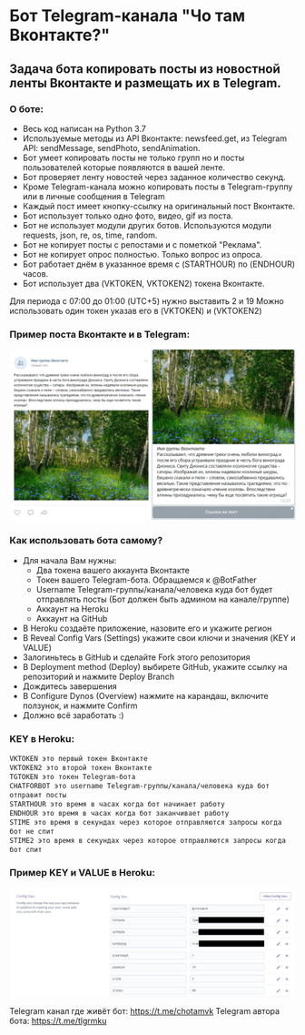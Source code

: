 # Бот Telegram-канала "Чо там Вконтакте?"

## Задача бота копировать посты из новостной ленты Вконтакте и размещать их в Telegram.

### О боте:
 - Весь код написан на Python 3.7
 - Используемые методы из API Вконтакте: newsfeed.get, из Telegram API: sendMessage, sendPhoto, sendAnimation.
 - Бот умеет копировать посты не только групп но и посты пользователей которые появляются в вашей ленте.
 - Бот проверяет ленту новостей через заданное количество секунд.
 - Кроме Telegram-канала можно копировать посты в Telegram-группу или в личные сообщения в Telegram
 - Каждый пост имеет кнопку-ссылку на оригинальный пост Вконтакте.
 - Бот использует только одно фото, видео, gif из поста.
 - Бот не использует модули других ботов. Используются модули requests, json, re, os, time, random.
 - Бот не копирует посты с репостами и с пометкой "Реклама".
 - Бот не копирует опрос полностью. Только вопрос из опроса.
 - Бот работает днём в указанное время с (STARTHOUR) по (ENDHOUR) часов.
 - Бот использует два (VKTOKEN, VKTOKEN2) токена Вконтакте.

Для периода с 07:00 до 01:00 (UTC+5) нужно выставить 2 и 19
Можно использовать один токен указав его в (VKTOKEN) и (VKTOKEN2)

### Пример поста Вконтакте и в Telegram:
![Пример поста Вконтакте и в Telegram](https://github.com/tlgrmku/chotamvk/raw/master/Image.PNG)

### Как использовать бота самому?
 - Для начала Вам нужны:
	- Два токена вашего аккаунта Вконтакте
	- Токен вашего Telegram-бота. Обращаемся к @BotFather
	- Username Telegram-группы/канала/человека куда бот будет отправлять посты (Бот должен быть админом на канале/группе)
	- Аккаунт на Heroku
	- Аккаунт на GitHub
 - В Heroku создаёте приложение, назовите его и укажите регион
 - В Reveal Config Vars (Settings) укажите свои ключи и значения (KEY и VALUE)
 - Залогиньтесь в GitHub и сделайте Fork этого репозитория
 - В Deployment method (Deploy) выбирете GitHub, укажите ссылку на репозиторий и нажмите Deploy Branch
 - Дождитесь завершения
 - В Configure Dynos (Overview) нажмите на карандаш, включите ползунок, и нажмите Confirm
 - Должно всё заработать :)
 
### KEY в Heroku:
	VKTOKEN это первый токен Вконтакте
	VKTOKEN2 это второй токен Вконтакте
	TGTOKEN это токен Telegram-бота
	CHATFORBOT это username Telegram-группы/канала/человека куда бот отправит посты
	STARTHOUR это время в часах когда бот начинает работу
	ENDHOUR это время в часах когда бот заканчивает работу
	STIME это время в секундах через которое отправляются запросы когда бот не спит
	STIME2 это время в секундах через которое отправляются запросы когда бот спит
	
### Пример KEY и VALUE в Heroku:
![Пример KEY и VALUE](https://github.com/tlgrmku/chotamvk/raw/master/Image2.png)

Telegram канал где живёт бот: https://t.me/chotamvk
Telegram автора бота: https://t.me/tlgrmku
